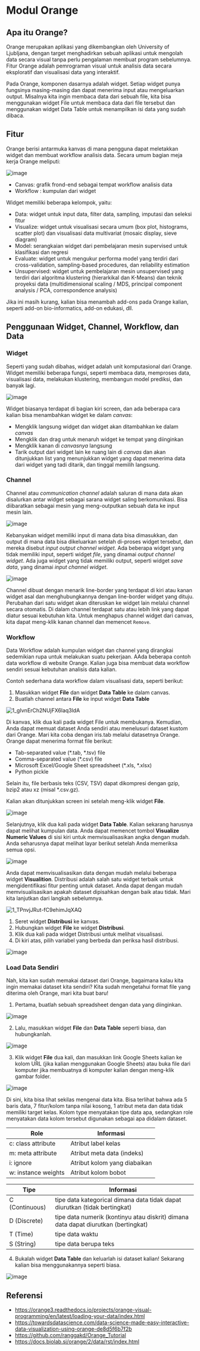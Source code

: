 # Modul Orange

## Apa itu Orange?
Orange merupakan aplikasi yang dikembangkan oleh University of Ljubljana, dengan target menghadirkan sebuah aplikasi untuk mengolah data secara visual tanpa perlu pengalaman membuat program sebelumnya. Fitur Orange adalah pemrograman visual untuk analisis data secara eksploratif dan visualisasi data yang interaktif.

Pada Orange, komponen dasarnya adalah widget. Setiap widget punya fungsinya masing-masing dan dapat menerima input atau mengeluarkan output. Misalnya kita ingin membaca data dari sebuah file, kita bisa menggunakan widget File untuk membaca data dari file tersebut dan menggunakan widget Data Table untuk menampilkan isi data yang sudah dibaca.

## Fitur
Orange berisi antarmuka kanvas di mana pengguna dapat meletakkan widget dan membuat workflow analisis data.
Secara umum bagian meja kerja Orange meliputi:

![image](https://user-images.githubusercontent.com/68369091/132945729-cb50db53-d938-48ee-bb8c-4b0b94e891be.png)

- Canvas: grafik frond-end sebagai tempat workflow analisis data
- Workflow : kumpulan dari widget

Widget memiliki beberapa kelompok, yaitu:
- Data: widget untuk input data, filter data, sampling, imputasi dan seleksi fitur
- Visualize: widget untuk visualisasi secara umum (box plot, histograms, scatter plot) dan visualisasi data multivariat (mosaic display, sieve diagram)
- Model: serangkaian widget dari pembelajaran mesin supervised untuk klasifikasi dan regresi
- Evaluate: widget untuk mengukur performa model yang terdiri dari cross-validation, sampling-based procedures, dan reliability estimation
- Unsupervised: widget untuk pembelajaran mesin unsupervised yang terdiri dari algoritma klustering (hierarkikal dan K-Means) dan teknik proyeksi data (multidimensional scaling / MDS, principal component analysis / PCA, correspondence analysis)

Jika ini masih kurang, kalian bisa menambah add-ons pada Orange kalian, seperti add-on bio-informatics, add-on edukasi, dll.


## Penggunaan Widget, Channel, Workflow, dan Data

### Widget
Seperti yang sudah dibahas, widget adalah unit komputasional dari Orange. Widget memiliki beberapa fungsi, seperti membaca data, memproses data, visualisasi data, melakukan klustering, membangun model prediksi, dan banyak lagi. 

![image](https://user-images.githubusercontent.com/68369091/132955292-87f729fc-877a-4c09-9a7b-cdf360df07a9.png)

Widget biasanya terdapat di bagian kiri screen, dan ada beberapa cara kalian bisa menambahkan widget ke dalam _canvas_:
- Mengklik langsung widget dan widget akan ditambahkan ke dalam _canvas_
- Mengklik dan drag untuk menaruh widget ke tempat yang diinginkan
- Mengklik kanan di _canvasnya_ langsung
- Tarik output dari widget lain ke ruang lain di _canvas_ dan akan ditunjukkan list yang menunjukkan widget yang dapat menerima data dari widget yang tadi ditarik, dan tinggal memilih langsung.


### Channel
Channel atau _communication channel_ adalah saluran di mana data akan disalurkan antar widget sebagai sarana widget saling berkomunikasi. Bisa diibaratkan sebagai mesin yang meng-outputkan sebuah data ke input mesin lain.

![image](https://user-images.githubusercontent.com/68369091/132955480-ea5f04a1-9d84-43d0-bc31-207cf081d692.png)

Kebanyakan widget memiliki input di mana data bisa dimasukkan, dan output di mana data bisa dikeluarkan setelah di-proses widget tersebut, dan mereka disebut _input output channel widget_. Ada beberapa widget yang tidak memiliki input, seperti widget _file_, yang dinamai _output channel widget_. Ada juga widget yang tidak memiliki output, seperti widget _save data_, yang dinamai _input channel widget_. 

![image](https://user-images.githubusercontent.com/68369091/132955576-3979456f-18ad-4951-b936-14dfea9bbacf.png)

Channel dibuat dengan menarik line-border yang terdapat di kiri atau kanan widget asal dan menghubungkannya dengan line-border widget yang dituju. Perubahan dari satu widget akan diteruskan ke widget lain melalui channel secara otomatis. Di dalam channel terdapat satu atau lebih link yang dapat diatur sesuai kebutuhan kita. Untuk menghapus channel widget dari canvas, kita dapat meng-klik kanan channel dan memencet `Remove`.

### Workflow
Data Workflow adalah kumpulan widget dan channel yang dirangkai sedemikian rupa untuk melakukan suatu pekerjaan. AAda beberapa contoh data workflow di website Orange. Kalian juga bisa membuat data workflow sendiri sesuai kebutuhan analisis data kalian.

Contoh sederhana data workflow dalam visualisasi data, seperti berikut:

1. Masukkan widget **File** dan widget **Data Table** ke dalam canvas.
2. Buatlah channel antara **File** ke input widget **Data Table**

![1_gIvnErCh2NUjFX6laq3ldA](https://user-images.githubusercontent.com/68369091/132955916-fd7369fa-4619-45c1-890c-69f41dfcbe40.gif)

Di kanvas, klik dua kali pada widget File untuk membukanya. Kemudian, Anda dapat memuat dataset Anda sendiri atau menelusuri dataset kustom dari Orange. Mari kita coba dengan iris.tab melalui datasetnya Orange. Orange dapat menerima format file berikut:
- Tab-separated value (*.tab, *.tsv) file
- Comma-separated value (*.csv) file
- Microsoft Excel/Google Sheet spreadsheet (*.xls, *.xlsx)
- Python pickle

Selain itu, file berbasis teks (CSV, TSV) dapat dikompresi dengan gzip, bzip2 atau xz (misal *.csv.gz).

Kalian akan ditunjukkan screen ini setelah meng-klik widget **File**.

![image](https://user-images.githubusercontent.com/68369091/132956183-c3bdd9c4-1dfc-42ba-84b0-af56a5172d30.png)

Selanjutnya, klik dua kali pada widget **Data Table**. Kalian sekarang harusnya dapat melihat kumpulan data. Anda dapat memencet tombol **Visualize Numeric Values** di sisi kiri untuk memvisualisasikan angka dengan mudah. Anda seharusnya dapat melihat layar berikut setelah Anda memeriksa semua opsi.

![image](https://user-images.githubusercontent.com/68369091/132956258-4baaea9c-1fb6-4373-92b6-c9231902631a.png)

Anda dapat memvisualisasikan data dengan mudah melalui beberapa widget **Visualition**. Distribusi adalah salah satu widget terbaik untuk mengidentifikasi fitur penting untuk dataset. Anda dapat dengan mudah memvisualisasikan apakah dataset dipisahkan dengan baik atau tidak. Mari kita lanjutkan dari langkah sebelumnya.

![1_TPnvjJRut-fC9ehimJqXAQ](https://user-images.githubusercontent.com/68369091/132956308-3ad020bb-a388-4b13-83e1-77028f3a1aa3.gif)

1. Seret widget **Distribusi** ke kanvas.
2. Hubungkan widget **File** ke widget **Distribusi**.
3. Klik dua kali pada widget Distribusi untuk melihat visualisasi.
4. Di kiri atas, pilih variabel yang berbeda dan periksa hasil distribusi.

![image](https://user-images.githubusercontent.com/68369091/132956363-9e2934fd-ba14-4c39-b0f6-0f1bd128fe17.png)

### Load Data Sendiri

Nah, kita kan sudah memakai dataset dari Orange, bagaimana kalau kita ingin memakai dataset kita sendiri? Kita sudah mengetahui format file yang diterima oleh Orange, mari kita buat baru!

1. Pertama, buatlah sebuah spreadsheet dengan data yang diinginkan.

![image](https://user-images.githubusercontent.com/68369091/132974605-a05e8bdb-0d48-4286-b2b3-5f46a036b812.png)

2. Lalu, masukkan widget **File** dan **Data Table** seperti biasa, dan hubungkanlah.

![image](https://user-images.githubusercontent.com/68369091/132974635-7b65fb41-ddd8-42c8-ba27-0b92847e2ad3.png)

3. Klik widget **File** dua kali, dan masukkan link Google Sheets kalian ke kolom URL (jika kalian menggunakan Google Sheets) atau buka file dari komputer jika membuatnya di komputer kalian dengan meng-klik gambar folder.

![image](https://user-images.githubusercontent.com/68369091/132976215-3692914d-afa1-4a09-8de5-4b3098d84588.png)

Di sini, kita bisa lihat sekilas mengenai data kita. Bisa terlihat bahwa ada 5 baris data, 7 fitur/kolom tanpa nilai kosong, 1 atribut meta dan data tidak memiliki target kelas. Kolom type menyatakan tipe data apa, sedangkan role menyatakan data kolom tersebut digunakan sebagai apa didalam dataset.

| Role | Informasi |
| --- | --- |
| c: class attribute | Atribut label kelas |
| m: meta attribute | Atribut meta data (indeks) |
| i: ignore | Atribut kolom yang diabaikan |
| w: instance weights | Atribut kolom bobot |

| Tipe | Informasi |
| --- | --- |
| C (Continuous) | tipe data kategorical dimana data tidak dapat diurutkan (tidak bertingkat) |
| D (Discrete) | tipe data numerik (kontinyu atau diskrit) dimana data dapat diurutkan (bertingkat) |
| T (Time) | tipe data waktu |
| S (String) | tipe data berupa teks |


4. Bukalah widget **Data Table** dan keluarlah isi dataset kalian! Sekarang kalian bisa menggunakannya seperti biasa.

![image](https://user-images.githubusercontent.com/68369091/132976449-2a84e0a8-12b2-4954-b331-a4a94a740c00.png)



## Referensi
- https://orange3.readthedocs.io/projects/orange-visual-programming/en/latest/loading-your-data/index.html
- https://towardsdatascience.com/data-science-made-easy-interactive-data-visualization-using-orange-de8d5f6b7f2b
- https://github.com/ranggakd/Orange_Tutorial
- https://docs.biolab.si/orange/2/data/rst/index.html
